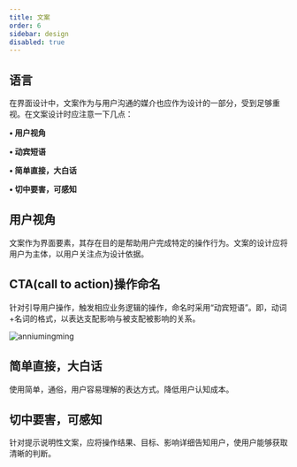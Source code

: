 ```yaml
---
title: 文案
order: 6
sidebar: design
disabled: true
---
```


## 语言

在界面设计中，文案作为与用户沟通的媒介也应作为设计的一部分，受到足够重视。在文案设计时应注意一下几点：

**• 用户视角**

**• 动宾短语**

**• 简单直接，大白话**

**• 切中要害，可感知**

## 用户视角

文案作为界面要素，其存在目的是帮助用户完成特定的操作行为。文案的设计应将用户为主体，以用户关注点为设计依据。

## CTA(call to action)操作命名

针对引导用户操作，触发相应业务逻辑的操作，命名时采用“动宾短语”。即，动词+名词的格式，以表达支配影响与被支配被影响的关系。

![anniumingming](/imgs/design/anniumingming.png)

## 简单直接，大白话

使用简单，通俗，用户容易理解的表达方式。降低用户认知成本。

## 切中要害，可感知

针对提示说明性文案，应将操作结果、目标、影响详细告知用户，使用户能够获取清晰的判断。
